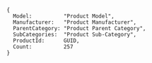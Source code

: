     {
      Model:          "Product Model",
      Manufacturer:   "Product Manufacturer",
      ParentCategory: "Product Parent Category",
      SubCategories:  "Product Sub-Category",
      ProductId:      GUID,
      Count:          257
    }
